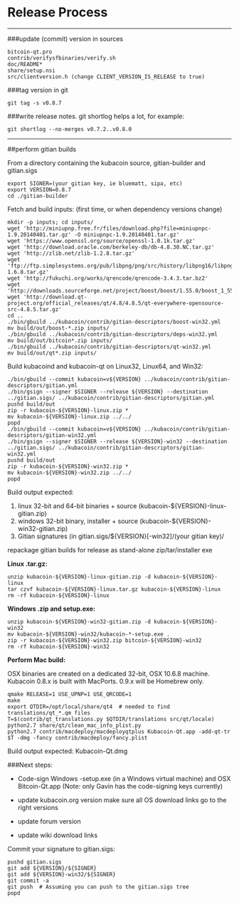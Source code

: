 Release Process
====================

* * *

###update (commit) version in sources


	bitcoin-qt.pro
	contrib/verifysfbinaries/verify.sh
	doc/README*
	share/setup.nsi
	src/clientversion.h (change CLIENT_VERSION_IS_RELEASE to true)

###tag version in git

	git tag -s v0.8.7

###write release notes. git shortlog helps a lot, for example:

	git shortlog --no-merges v0.7.2..v0.8.0

* * *

##perform gitian builds

 From a directory containing the kubacoin source, gitian-builder and gitian.sigs
  
	export SIGNER=(your gitian key, ie bluematt, sipa, etc)
	export VERSION=0.8.7
	cd ./gitian-builder

 Fetch and build inputs: (first time, or when dependency versions change)

	mkdir -p inputs; cd inputs/
	wget 'http://miniupnp.free.fr/files/download.php?file=miniupnpc-1.9.20140401.tar.gz' -O miniupnpc-1.9.20140401.tar.gz'
	wget 'https://www.openssl.org/source/openssl-1.0.1k.tar.gz'
	wget 'http://download.oracle.com/berkeley-db/db-4.8.30.NC.tar.gz'
	wget 'http://zlib.net/zlib-1.2.8.tar.gz'
	wget 'ftp://ftp.simplesystems.org/pub/libpng/png/src/history/libpng16/libpng-1.6.8.tar.gz'
	wget 'http://fukuchi.org/works/qrencode/qrencode-3.4.3.tar.bz2'
	wget 'http://downloads.sourceforge.net/project/boost/boost/1.55.0/boost_1_55_0.tar.bz2'
	wget 'http://download.qt-project.org/official_releases/qt/4.8/4.8.5/qt-everywhere-opensource-src-4.8.5.tar.gz'
	cd ..
	./bin/gbuild ../kubacoin/contrib/gitian-descriptors/boost-win32.yml
	mv build/out/boost-*.zip inputs/
	./bin/gbuild ../kubacoin/contrib/gitian-descriptors/deps-win32.yml
	mv build/out/bitcoin*.zip inputs/
	./bin/gbuild ../kubacoin/contrib/gitian-descriptors/qt-win32.yml
	mv build/out/qt*.zip inputs/

 Build kubacoind and kubacoin-qt on Linux32, Linux64, and Win32:
  
	./bin/gbuild --commit kubacoin=v${VERSION} ../kubacoin/contrib/gitian-descriptors/gitian.yml
	./bin/gsign --signer $SIGNER --release ${VERSION} --destination ../gitian.sigs/ ../kubacoin/contrib/gitian-descriptors/gitian.yml
	pushd build/out
	zip -r kubacoin-${VERSION}-linux.zip *
	mv kubacoin-${VERSION}-linux.zip ../../
	popd
	./bin/gbuild --commit kubacoin=v${VERSION} ../kubacoin/contrib/gitian-descriptors/gitian-win32.yml
	./bin/gsign --signer $SIGNER --release ${VERSION}-win32 --destination ../gitian.sigs/ ../kubacoin/contrib/gitian-descriptors/gitian-win32.yml
	pushd build/out
	zip -r kubacoin-${VERSION}-win32.zip *
	mv kubacoin-${VERSION}-win32.zip ../../
	popd

  Build output expected:

  1. linux 32-bit and 64-bit binaries + source (kubacoin-${VERSION}-linux-gitian.zip)
  2. windows 32-bit binary, installer + source (kubacoin-${VERSION}-win32-gitian.zip)
  3. Gitian signatures (in gitian.sigs/${VERSION}[-win32]/(your gitian key)/

repackage gitian builds for release as stand-alone zip/tar/installer exe

**Linux .tar.gz:**

	unzip kubacoin-${VERSION}-linux-gitian.zip -d kubacoin-${VERSION}-linux
	tar czvf kubacoin-${VERSION}-linux.tar.gz kubacoin-${VERSION}-linux
	rm -rf kubacoin-${VERSION}-linux

**Windows .zip and setup.exe:**

	unzip kubacoin-${VERSION}-win32-gitian.zip -d kubacoin-${VERSION}-win32
	mv kubacoin-${VERSION}-win32/kubacoin-*-setup.exe .
	zip -r kubacoin-${VERSION}-win32.zip bitcoin-${VERSION}-win32
	rm -rf kubacoin-${VERSION}-win32

**Perform Mac build:**

  OSX binaries are created on a dedicated 32-bit, OSX 10.6.8 machine.
  Kubacoin 0.8.x is built with MacPorts.  0.9.x will be Homebrew only.

	qmake RELEASE=1 USE_UPNP=1 USE_QRCODE=1
	make
	export QTDIR=/opt/local/share/qt4  # needed to find translations/qt_*.qm files
	T=$(contrib/qt_translations.py $QTDIR/translations src/qt/locale)
	python2.7 share/qt/clean_mac_info_plist.py
	python2.7 contrib/macdeploy/macdeployqtplus Kubacoin-Qt.app -add-qt-tr $T -dmg -fancy contrib/macdeploy/fancy.plist

 Build output expected: Kubacoin-Qt.dmg

###Next steps:

* Code-sign Windows -setup.exe (in a Windows virtual machine) and
  OSX Bitcoin-Qt.app (Note: only Gavin has the code-signing keys currently)

* update kubacoin.org version
  make sure all OS download links go to the right versions

* update forum version

* update wiki download links

Commit your signature to gitian.sigs:

	pushd gitian.sigs
	git add ${VERSION}/${SIGNER}
	git add ${VERSION}-win32/${SIGNER}
	git commit -a
	git push  # Assuming you can push to the gitian.sigs tree
	popd

